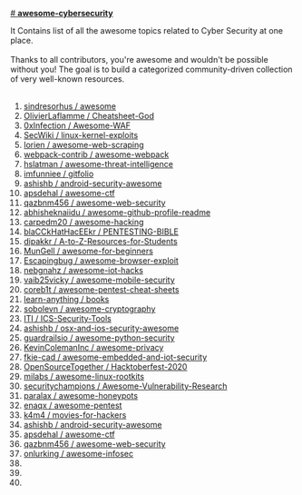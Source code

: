 [# **awesome-cybersecurity**](https://github.com/YouGameRr/awesome-cybersecurity/edit/main/README.md)

It Contains list of all the awesome topics related to Cyber Security at one place.<br />
<br />
Thanks to all contributors, you're awesome and wouldn't be possible without you! The goal is to build a categorized community-driven collection of very well-known resources.<br />
<br />
1.  [ sindresorhus /
awesome ](https://github.com/sindresorhus/awesome#readme) <br />
2.  [ OlivierLaflamme / Cheatsheet-God ](https://github.com/OlivierLaflamme/Cheatsheet-God) <br />
3.  [ 0xInfection /
Awesome-WAF ](https://github.com/0xInfection/Awesome-WAF) <br />
4.  [ SecWiki /
linux-kernel-exploits ](https://github.com/SecWiki/linux-kernel-exploits) <br />
5.  [ lorien /
awesome-web-scraping ](https://github.com/lorien/awesome-web-scraping) <br />
6.  [ webpack-contrib /
awesome-webpack ](https://github.com/webpack-contrib/awesome-webpack) <br />
7.  [ hslatman /
awesome-threat-intelligence ](https://github.com/hslatman/awesome-threat-intelligence) <br />
8.  [ imfunniee /
gitfolio ](https://github.com/imfunniee/gitfolio) <br />
9.  [ ashishb /
android-security-awesome ](https://github.com/ashishb/android-security-awesome) <br />
10. [ apsdehal /
awesome-ctf ](https://github.com/apsdehal/awesome-ctf) <br />
11. [ qazbnm456 /
awesome-web-security ](https://github.com/qazbnm456/awesome-web-security) <br />
12. [ abhisheknaiidu /
awesome-github-profile-readme ](https://github.com/abhisheknaiidu/awesome-github-profile-readme) <br />
13. [ carpedm20 /
awesome-hacking ](https://github.com/carpedm20/awesome-hacking) <br />
14. [ blaCCkHatHacEEkr /
PENTESTING-BIBLE ](https://github.com/blaCCkHatHacEEkr/PENTESTING-BIBLE) <br />
15. [ dipakkr /
A-to-Z-Resources-for-Students ](https://github.com/dipakkr/A-to-Z-Resources-for-Students) <br />
16. [ MunGell /
awesome-for-beginners ](https://github.com/MunGell/awesome-for-beginners) <br />
17. [ Escapingbug /
awesome-browser-exploit ](https://github.com/Escapingbug/awesome-browser-exploit) <br />
18. [ nebgnahz /
awesome-iot-hacks ](https://github.com/nebgnahz/awesome-iot-hacks) <br />
19. [ vaib25vicky /
awesome-mobile-security ](https://github.com/vaib25vicky/awesome-mobile-security) <br />
20. [ coreb1t /
awesome-pentest-cheat-sheets ](https://github.com/coreb1t/awesome-pentest-cheat-sheets) <br />
21. [ learn-anything /
books ](https://github.com/learn-anything/books#security) <br />
22. [ sobolevn / awesome-cryptography ](https://github.com/sobolevn/awesome-cryptography) <br />
23. [ ITI /
ICS-Security-Tools ](https://github.com/ITI/ICS-Security-Tools) <br />
24. [ ashishb /
osx-and-ios-security-awesome ](https://github.com/ashishb/osx-and-ios-security-awesome) <br />
25. [ guardrailsio /
awesome-python-security ](https://github.com/guardrailsio/awesome-python-security) <br />
26. [ KevinColemanInc /
awesome-privacy ](https://github.com/KevinColemanInc/awesome-privacy) <br />
27. [ fkie-cad /
awesome-embedded-and-iot-security ](https://github.com/fkie-cad/awesome-embedded-and-iot-security) <br />
28. [ OpenSourceTogether /
Hacktoberfest-2020 ](https://github.com/OpenSourceTogether/Hacktoberfest-2020) <br />
29. [ milabs /
awesome-linux-rootkits ](https://github.com/milabs/awesome-linux-rootkits) <br />
30. [ securitychampions /
Awesome-Vulnerability-Research ](https://github.com/securitychampions/Awesome-Vulnerability-Research) <br />
31. [ paralax /
awesome-honeypots ](https://github.com/paralax/awesome-honeypots) <br />
32. [ enaqx /
awesome-pentest ](https://github.com/enaqx/awesome-pentest) <br />
33. [ k4m4 /
movies-for-hackers ](https://github.com/k4m4/movies-for-hackers) <br />
34. [ ashishb /
android-security-awesome ](https://github.com/ashishb/android-security-awesome) <br />
35. [ apsdehal /
awesome-ctf ](https://github.com/apsdehal/awesome-ctf) <br />
36. [ qazbnm456 /
awesome-web-security ](https://github.com/qazbnm456/awesome-web-security) <br />
37. [ onlurking /
awesome-infosec ](https://github.com/onlurking/awesome-infosec) <br />
38. []() <br />
39. []() <br />
40. []() <br />
